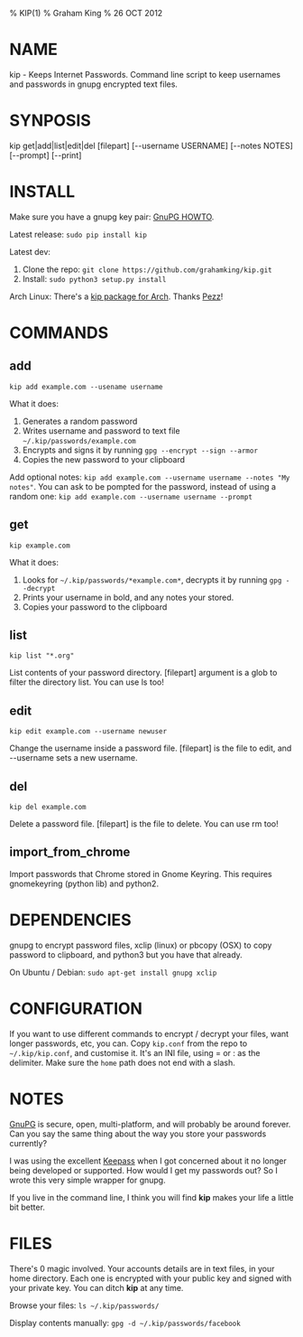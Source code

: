 % KIP(1)
% Graham King
% 26 OCT 2012

# NAME

kip - Keeps Internet Passwords. Command line script to keep usernames and passwords in gnupg encrypted text files.

# SYNPOSIS

kip get|add|list|edit|del [filepart] [--username USERNAME] [--notes NOTES] [--prompt] [--print]

# INSTALL

Make sure you have a gnupg key pair:
[GnuPG HOWTO](https://help.ubuntu.com/community/GnuPrivacyGuardHowto).

Latest release: `sudo pip install kip`

Latest dev:

 1. Clone the repo: `git clone https://github.com/grahamking/kip.git`
 1. Install: `sudo python3 setup.py install`

Arch Linux: There's a [kip package for Arch](https://aur.archlinux.org/packages.php?ID=62555).
Thanks [Pezz](https://github.com/pezz)!

# COMMANDS

## add

`kip add example.com --usename username`

What it does:

 1. Generates a random password
 2. Writes username and password to text file `~/.kip/passwords/example.com`
 3. Encrypts and signs it by running `gpg --encrypt --sign --armor`
 4. Copies the new password to your clipboard

Add optional notes: `kip add example.com --username username --notes "My notes"`.
You can ask to be pompted for the password, instead of using a random one: `kip add example.com --username username --prompt`

## get

`kip example.com`

What it does:

 1. Looks for `~/.kip/passwords/*example.com*`, decrypts it by running `gpg --decrypt`
 2. Prints your username in bold, and any notes your stored.
 3. Copies your password to the clipboard

## list

`kip list "*.org"`

List contents of your password directory. [filepart] argument is a glob to filter the directory list. You can use ls too!

## edit

`kip edit example.com --username newuser`

Change the username inside a password file.  [filepart] is the file to edit, and --username sets a new username.

## del

`kip del example.com`

Delete a password file. [filepart] is the file to delete. You can use rm too!

## import\_from\_chrome

Import passwords that Chrome stored in Gnome Keyring. This requires gnomekeyring (python lib) and python2.

# DEPENDENCIES

gnupg to encrypt password files, xclip (linux) or pbcopy (OSX) to copy password to clipboard, and python3 but you have that already.

On Ubuntu / Debian: `sudo apt-get install gnupg xclip`

# CONFIGURATION

If you want to use different commands to encrypt / decrypt your files, want longer passwords, etc, you can.  Copy `kip.conf` from the repo to `~/.kip/kip.conf`, and customise it. It's an INI file, using = or : as the delimiter. Make sure the `home` path does not end with a slash.

# NOTES

[GnuPG](http://www.gnupg.org/) is secure, open, multi-platform, and will probably be around forever. Can you say the same thing about the way you store your passwords currently?

I was using the excellent [Keepass](http://en.wikipedia.org/wiki/KeePass) when I got concerned about it no longer being developed or supported. How would I get my passwords out? So I wrote this very simple wrapper for gnupg.

If you live in the command line, I think you will find **kip** makes your life a little bit better.

# FILES

There's 0 magic involved. Your accounts details are in text files, in your home directory. Each one is encrypted with your public key and signed with your private key. You can ditch **kip** at any time.

Browse your files: `ls ~/.kip/passwords/`

Display contents manually: `gpg -d ~/.kip/passwords/facebook`
